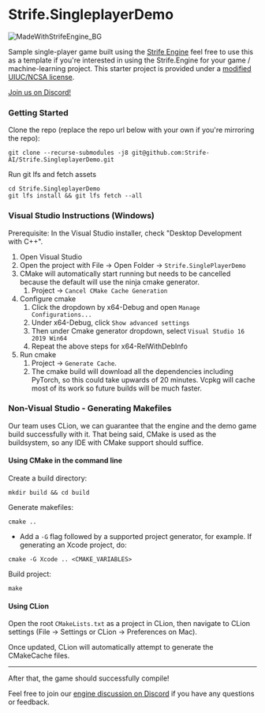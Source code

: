 # Strife.SingleplayerDemo

![MadeWithStrifeEngine_BG](https://user-images.githubusercontent.com/7697514/112562676-35b7dc80-8dae-11eb-839f-78d6cf3826d9.png)

Sample single-player game built using the [Strife Engine](https://github.com/Strife-AI/Strife.Engine)
feel free to use this as a template if you're interested in using the Strife.Engine for your game /
machine-learning project. This starter project is provided under a [modified UIUC/NCSA license](https://github.com/Strife-AI/Strife.Engine/blob/master/LICENSE.txt).

[Join us on Discord!](https://discord.gg/rNrKTKY)

### Getting Started
Clone the repo (replace the repo url below with your own if you're mirroring the repo):
```shell
git clone --recurse-submodules -j8 git@github.com:Strife-AI/Strife.SingleplayerDemo.git
```

Run git lfs and fetch assets
```shell
cd Strife.SingleplayerDemo
git lfs install && git lfs fetch --all
``` 

### Visual Studio Instructions (Windows)
Prerequisite: In the Visual Studio installer, check "Desktop Development with C++".
1. Open Visual Studio
1. Open the project with File → Open Folder → `Strife.SinglePlayerDemo`
1. CMake will automatically start running but needs to be cancelled because the default will use the ninja cmake generator.
    1. Project → `Cancel CMake Cache Generation`
1. Configure cmake
    1. Click the dropdown by x64-Debug and open `Manage Configurations...`
    1. Under x64-Debug, click `Show advanced settings`
    1. Then under Cmake generator dropdown, select `Visual Studio 16 2019 Win64`
    1. Repeat the above steps for x64-RelWithDebInfo
1.  Run cmake
    1. Project → `Generate Cache`.
    1. The cmake build will download all the dependencies including PyTorch, so this could take upwards of 20 minutes.  Vcpkg will cache most of its work so future builds will be much faster.

### Non-Visual Studio - Generating Makefiles
Our team uses CLion, we can guarantee that the engine and the demo game build successfully with it.
That being said, CMake is used as the buildsystem, so any IDE with CMake support should suffice.

#### Using CMake in the command line
Create a build directory:
```shell
mkdir build && cd build
```

Generate makefiles:
```shell
cmake ..
```

* Add a `-G` flag followed by a supported project generator, for example. If generating an Xcode project, do:
```shell
cmake -G Xcode .. <CMAKE_VARIABLES>
```

Build project:
```shell
make
```

#### Using CLion
Open the root `CMakeLists.txt` as a project in CLion, then navigate to CLion
settings (File → Settings or CLion → Preferences on Mac).

Once updated, CLion will automatically attempt to generate the CMakeCache files.

---
After that, the game should successfully compile!

Feel free to join our [engine discussion on Discord](https://discord.gg/544ctNNHzD) 
if you have any questions or feedback.
